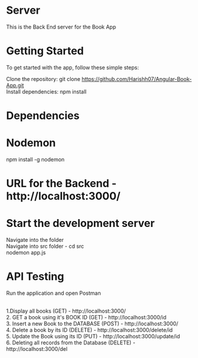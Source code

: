 # Server
This is the Back End server for the Book App <br>
# Getting Started

To get started with the app, follow these simple steps:

Clone the repository: git clone https://github.com/Harishh07/Angular-Book-App.git <br>
Install dependencies: npm install <br>
# Dependencies
# Nodemon
npm install -g nodemon

# URL for the Backend - http://localhost:3000/ 

# Start the development server 
Navigate into the folder <br>
Navigate into src folder - cd src <br>
nodemon app.js

# API Testing
Run the application and open Postman <br><br>

1.Display all books (GET) - http://localhost:3000/ <br>
2. GET a book using it's BOOK ID (GET) - http://localhost:3000/id <br>
3. Insert a new Book to the DATABASE (POST) - http://localhost:3000/ <br>
4. Delete a book by its ID (DELETE) - http://localhost:3000/delete/id <br>
5. Update the Book using its ID (PUT) - http://localhost:3000/update/id <br>
6. Deleting all records from the Database (DELETE) - http://localhost:3000/del <br>
